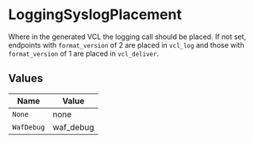 # LoggingSyslogPlacement

Where in the generated VCL the logging call should be placed. If not set, endpoints with `format_version` of 2 are placed in `vcl_log` and those with `format_version` of 1 are placed in `vcl_deliver`.



## Values

| Name       | Value      |
| ---------- | ---------- |
| `None`     | none       |
| `WafDebug` | waf_debug  |